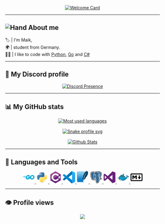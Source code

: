 <div align="center">
    <a href="https://github.com/Miko0187">
        <img src="https://github.com/Miko0187/Miko0187/blob/main/Assets/header.png?raw=true" alt="Welcome Card">
    </a>
</div>

***

## <img src="https://github.com/Miko0187/Miko0187/blob/main/Assets/hand.gif?raw=true" alt="Hand" width="25px"> About me

🏷️ | I'm Maik,\
🌍 | student from Germany.\
👨‍💻 | I like to code with [Python](https://www.python.org/), [Go](https://go.dev/) and [C#](https://learn.microsoft.com/dotnet/csharp/)

***

## 💬 My Discord profile

<div align="center">
    <a href="https://discord.com/users/748985630410932290">
        <img src="https://lanyard-profile-readme.vercel.app/api/748985630410932290" alt="Discord Presence" title="Discord Presence">
    </a>
</div>

***

## 📊 My GitHub stats

<div align="center">
    <a href="https://github.com/Miko0187?tab=repositories">
        <img src="https://github-readme-stats.vercel.app/api/top-langs/?username=Miko0187&layout=compact&theme=tokyonight&count_private=true" alt="Most used languages" title="Most used languages"/>
    </a>
    </br>
    </br>
    <a href="https://github.com/Miko0187">
        <img src="https://github.com/Miko0187/Miko0187/output/github-contribution-grid-snake.svg" alt="Snake profile svg" title="My profile"/>
    </a>
    </br>
    </br>
    <a href="https://github.com/Miko0187">
        <img src="https://github-readme-stats.vercel.app/api?username=Miko0187&theme=tokyonight&count_private=true" alt="Github Stats" title="Github Stats">
    </a>
</div>

***

## 📜 Languages and Tools

<div align="center">
    <a href="https://go.dev/">
        <img src="https://github.com/devicons/devicon/blob/master/icons/go/go-original-wordmark.svg?raw=true" alt="Go" width="40px" title="Go"/>
    </a>
    <a href="https://www.python.org/">
        <img src="https://github.com/devicons/devicon/blob/master/icons/python/python-original.svg?raw=true" alt="Python" width="40px" title="Python">
    </a>
    <a href="https://learn.microsoft.com/dotnet/csharp/">
        <img src="https://github.com/devicons/devicon/blob/master/icons/csharp/csharp-original.svg?raw=true" alt="CSharp" width="40px" title="CSharp">
    </a>
    <a href="https://code.visualstudio.com/">
        <img src="https://github.com/devicons/devicon/blob/master/icons/vscode/vscode-original.svg?raw=true" alt="VS Code" width="40px" title="VS Code">
    </a>
    <a href="https://sqlite.org/">
        <img src="https://github.com/devicons/devicon/raw/master/icons/sqlite/sqlite-original.svg?raw=true" alt="SQLite" width="40px" title="SQLite">
    </a>
    <a href="https://www.postgresql.org/">
        <img src="https://github.com/devicons/devicon/blob/master/icons/postgresql/postgresql-original.svg?raw=true" alt="Postgresql" width="40px" title="Postgresql"/>
    </a>
    <a href="https://visualstudio.microsoft.com/">
        <img src="https://github.com/devicons/devicon/blob/master/icons/visualstudio/visualstudio-plain.svg?raw=true" alt="Visual Studio" width="40px" title="Visual Studio">
    </a>
    <a href="https://www.docker.com/">
        <img src="https://github.com/devicons/devicon/blob/master/icons/docker/docker-original.svg?raw=true" alt="Docker" width="40px" title="Docker">
    </a>
    <a href="https://www.markdownguide.org/">
        <img src="https://github.com/devicons/devicon/blob/master/icons/markdown/markdown-original.svg?raw=true" alt="Markdown" width="40px" title="Markdown">
    </a>
</div>

***

## 👁 Profile views

<div align="center">
    <a href="https://github.com/Miko0187">
        <img src="https://komarev.com/ghpvc/?username=Miko0187&color=green&style=for-the-badge">
    </a>
</div>
